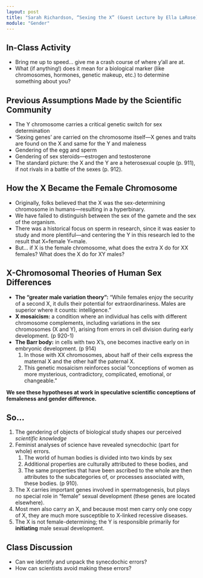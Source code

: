 ```yaml
---
layout: post
title: "Sarah Richardson, “Sexing the X” (Guest Lecture by Ella LaRose)"
module: "Gender"
---
```


## In-Class Activity

- Bring me up to speed… give me a crash course of where y’all are at.  
- What (if anything!) does it mean for a biological marker (like chromosomes, hormones, genetic makeup, etc.) to determine something about you?  

## Previous Assumptions Made by the Scientific Community

- The Y chromosome carries a critical genetic switch for sex determination
- ‘Sexing genes’ are carried on the chromosome itself—X genes and traits are found on the X and same for the Y and maleness
- Gendering of the egg and sperm
- Gendering of sex steroids—estrogen and testosterone
- The standard picture: the X and the Y are a heterosexual couple (p. 911), if not rivals in a battle of the sexes (p. 912).

## How the X Became the Female Chromosome

- Originally, folks believed that the X was the sex-determining chromosome in humans—resulting in a hyperbinary.  
- We have failed to distinguish between the sex of the gamete and the sex of the organism.  
- There was a historical focus on sperm in research, since it was easier to study and more plentiful—and centering the Y in this research led to the result that X=female Y=male.  
- But… if X is the female chromosome, what does the extra X do for XX females? What does the X do for XY males?  

## X-Chromosomal Theories of Human Sex Differences

- **The “greater male variation theory”:** “While females enjoy the security of a second X, it dulls their potential for extraordinariness. Males are superior where it counts: intelligence.”
- **X mosaicism:** a condition where an individual has cells with different chromosome complements, including variations in the sex chromosomes (X and Y), arising from errors in cell division during early development. (p 920-1)
- **The Barr body:** in cells with two X’s, one becomes inactive early on in embryonic development. (p 914)
  1. In those with XX chromosomes, about half of their cells express the maternal X and the other half the paternal X.
  2. This genetic mosaicism reinforces social “conceptions of women as more mysterious, contradictory, complicated, emotional, or changeable.”

**We see these hypotheses at work in speculative scientific conceptions of femaleness and gender difference.** 

## So...

1. The gendering of objects of biological study shapes our perceived *scientific knowledge*
2. Feminist analyses of science have revealed synecdochic (part for whole) errors.
   1. The world of human bodies is divided into two kinds by sex
   2. Additional properties are culturally attributed to these bodies, and
   3. The same properties that have been ascribed to the whole are then attributes to the subcategories of, or processes associated with, these bodies. (p 910).
3. The X carries important genes involved in spermatogenesis, but plays no special role in “female” sexual development (these genes are located elsewhere).
4. Most men also carry an X, and because most men carry only one copy of X, they are much more susceptible to X-linked recessive diseases.
5. The X is not female-determining; the Y is responsible primarily for **initiating** male sexual development.

## **Class Discussion** 

- Can we identify and unpack the synecdochic errors? 
- How can scientists avoid making these errors? 
